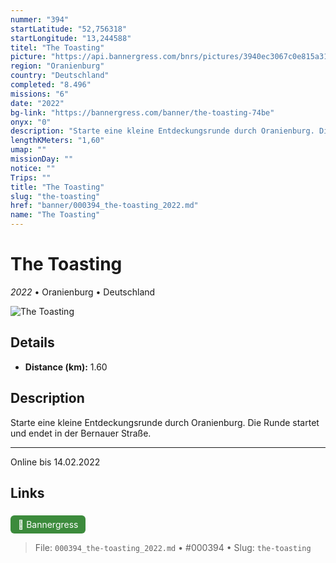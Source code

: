 ```yaml
---
nummer: "394"
startLatitude: "52,756318"
startLongitude: "13,244588"
titel: "The Toasting"
picture: "https://api.bannergress.com/bnrs/pictures/3940ec3067c0e815a31b686f4b1ba8e8"
region: "Oranienburg"
country: "Deutschland"
completed: "8.496"
missions: "6"
date: "2022"
bg-link: "https://bannergress.com/banner/the-toasting-74be"
onyx: "0"
description: "Starte eine kleine Entdeckungsrunde durch Oranienburg. Die Runde startet und endet in der Bernauer Straße.\n\n-----------------------------------\nOnline bis 14.02.2022"
lengthKMeters: "1,60"
umap: ""
missionDay: ""
notice: ""
Trips: ""
title: "The Toasting"
slug: "the-toasting"
href: "banner/000394_the-toasting_2022.md"
name: "The Toasting"
---
```

# The Toasting

*2022* • Oranienburg • Deutschland

![The Toasting](https://api.bannergress.com/bnrs/pictures/3940ec3067c0e815a31b686f4b1ba8e8)



## Details
- **Distance (km):** 1.60






## Description
Starte eine kleine Entdeckungsrunde durch Oranienburg. Die Runde startet und endet in der Bernauer Straße.

-----------------------------------
Online bis 14.02.2022



## Links
<a href="https://bannergress.com/banner/the-toasting-74be" style="display:inline-block;margin:6px 8px 0 0;padding:6px 12px;background:#3c8b3c;color:#fff;text-decoration:none;border-radius:6px;">🔗 Bannergress</a>




> File: `000394_the-toasting_2022.md` • #000394 • Slug: `the-toasting`
